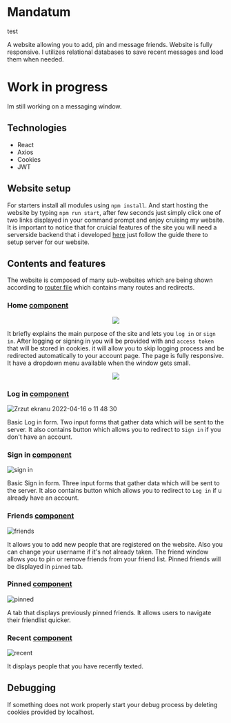 # Mandatum

test

A website allowing you to add, pin and message friends. Website is fully responsive. I utilizes relational databases to save recent messages and load them when needed.

# Work in progress

Im still working on a messaging window.

## Technologies

- React
- Axios
- Cookies
- JWT

## Website setup

For starters install all modules using `npm install`. And start hosting the website by typing `npm run start`, after few seconds just simply click one of two links displayed in your command prompt and enjoy cruising my website. It is important to notice that for cruicial features of the site you will need a serverside backend that i developed [here](https://github.com/krzysiou/Mandatum-api) just follow the guide there to setup server for our website.

## Contents and features

The website is composed of many sub-websites which are being shown according to [router file](./src/router/index.tsx) which contains many routes and redirects.

### Home [component](./src/pages/home/Home.tsx)

<p align="center">
  <img src="https://user-images.githubusercontent.com/60892747/163669920-86668bf5-42f9-41f0-a981-b9cf17a0fff3.png" />
</p>

It briefly explains the main purpose of the site and lets you `log in` or `sign in`. After logging or signing in you will be provided with and `access token` that will be stored in cookies. it will allow you to skip logging process and be redirected automatically to your account page. The page is fully responsive. It have a dropdown menu available when the window gets small.

<p align="center">
  <img src="https://user-images.githubusercontent.com/60892747/163669985-ad470836-e1d9-433f-88be-0e90b4a7f435.png" />
</p>

### Log in [component](./src/pages/login/Login.tsx)

![Zrzut ekranu 2022-04-16 o 11 48 30](https://user-images.githubusercontent.com/60892747/163670402-d3756974-42df-466a-91d0-595fc8d03df5.png)

Basic Log in form. Two input forms that gather data which will be sent to the server. It also contains button which allows you to redirect to `Sign in` if you don't have an account.

### Sign in [component](./src/pages/register/Register.tsx)

![sign in](https://user-images.githubusercontent.com/60892747/163670065-8afdd0dc-b391-4d22-a7d0-7963294f3c9f.png)

Basic Sign in form. Three input forms that gather data which will be sent to the server. It also contains button which allows you to redirect to `Log in` if u already have an account.

### Friends [component](./src/pages/friends/Friends.tsx)

![friends](https://user-images.githubusercontent.com/60892747/163670086-fd270063-cb4d-4e91-b556-2fa67392ddac.png)

It allows you to add new people that are registered on the website. Also you can change your username if it's not already taken. The friend window allows you to pin or remove friends from your friend list. Pinned friends will be displayed in `pinned` tab.

### Pinned [component](./src/pages/pinned/Pinned.tsx)

![pinned](https://user-images.githubusercontent.com/60892747/163670171-a648d882-25de-4798-b860-522fd8058983.png)

A tab that displays previously pinned friends. It allows users to navigate their friendlist quicker.

### Recent [component](./src/pages/recent/Recent.tsx)

![recent](https://user-images.githubusercontent.com/60892747/163670210-f5d9619b-2452-448f-bf70-f4c375362911.png)

It displays people that you have recently texted.

## Debugging

If something does not work properly start your debug process by deleting cookies provided by localhost.
